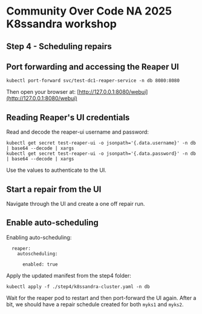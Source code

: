 # Community Over Code NA 2025 K8ssandra workshop
## Step 4 - Scheduling repairs

## Port forwarding and accessing the Reaper UI

```
kubectl port-forward svc/test-dc1-reaper-service -n db 8080:8080
```

Then open your browser at: [http://127.0.0.1:8080/webui](http://127.0.0.1:8080/webui)

## Reading Reaper's UI credentials

Read and decode the reaper-ui username and password:

```
kubectl get secret test-reaper-ui -o jsonpath='{.data.username}' -n db | base64 --decode | xargs
kubectl get secret test-reaper-ui -o jsonpath='{.data.password}' -n db | base64 --decode | xargs
```

Use the values to authenticate to the UI.

## Start a repair from the UI

Navigate through the UI and create a one off repair run.


## Enable auto-scheduling

Enabling auto-scheduling:​

```
  reaper:​
    autoscheduling:​

      enabled: true​
```

Apply the updated manifest from the step4 folder:​
​
```
kubectl apply -f ./step4/k8ssandra-cluster.yaml -n db​
```

Wait for the reaper pod to restart and then port-forward the UI again.
After a bit, we should have a repair schedule created for both `myks1` and `myks2`.